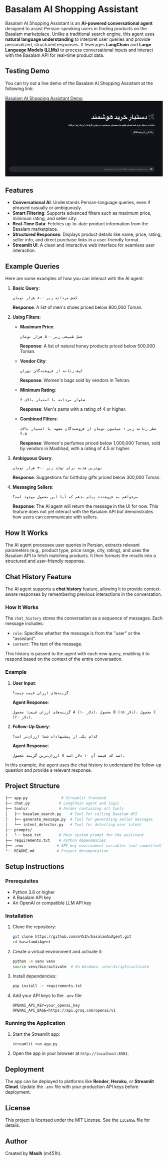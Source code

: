 # Basalam AI Shopping Assistant

Basalam AI Shopping Assistant is an **AI-powered conversational agent** designed to assist Persian-speaking users in finding products on the Basalam marketplace. Unlike a traditional search engine, this agent uses **natural language understanding** to interpret user queries and provide personalized, structured responses. It leverages **LangChain** and **Large Language Models (LLMs)** to process conversational inputs and interact with the Basalam API for real-time product data.


## Testing Demo

You can try out a live demo of the Basalam AI Shopping Assistant at the following link:

[Basalam AI Shopping Assistant Demo](https://basalamaiagent.onrender.com)
![alt text](image-1.png)

## Features

- **Conversational AI**: Understands Persian-language queries, even if phrased casually or ambiguously.
- **Smart Filtering**: Supports advanced filters such as maximum price, minimum rating, and seller city.
- **Real-Time Data**: Fetches up-to-date product information from the Basalam marketplace.
- **Structured Responses**: Displays product details like name, price, rating, seller info, and direct purchase links in a user-friendly format.
- **Streamlit UI**: A clean and interactive web interface for seamless user interaction.

## Example Queries

Here are some examples of how you can interact with the AI agent:

1. **Basic Query**:
    ```
    کفش مردانه زیر ۸۰۰ هزار تومان
    ```
    **Response**: A list of men's shoes priced below 800,000 Toman.

2. **Using Filters**:
    - **Maximum Price**:
        ```
        عسل طبیعی زیر ۵۰۰ هزار تومان
        ```
        **Response**: A list of natural honey products priced below 500,000 Toman.

    - **Vendor City**:
        ```
        کیف زنانه از فروشندگان تهران
        ```
        **Response**: Women's bags sold by vendors in Tehran.

    - **Minimum Rating**:
        ```
        شلوار مردانه با امتیاز بالای ۴
        ```
        **Response**: Men's pants with a rating of 4 or higher.

    - **Combined Filters**:
        ```
        عطر زنانه زیر ۱ میلیون تومان از فروشندگان مشهد با امتیاز بالای ۴.۵
        ```
        **Response**: Women's perfumes priced below 1,000,000 Toman, sold by vendors in Mashhad, with a rating of 4.5 or higher.

3. **Ambiguous Query**:
    ```
    بهترین هدیه برای تولد زیر ۳۰۰ هزار تومان
    ```
    **Response**: Suggestions for birthday gifts priced below 300,000 Toman.

4. **Messaging Sellers**:
    ```
    می‌خواهم به فروشنده پیام بدهم که آیا این محصول موجود است؟
    ```
    **Response**: The AI agent will return the message in the UI for now. This feature does not yet interact with the Basalam API but demonstrates how users can communicate with sellers.

## How It Works

The AI agent processes user queries in Persian, extracts relevant parameters (e.g., product type, price range, city, rating), and uses the Basalam API to fetch matching products. It then formats the results into a structured and user-friendly response.

## Chat History Feature

The AI agent supports a **chat history** feature, allowing it to provide context-aware responses by remembering previous interactions in the conversation.

### How It Works

The `chat_history` stores the conversation as a sequence of messages. Each message includes:
- `role`: Specifies whether the message is from the "user" or the "assistant".
- `content`: The text of the message.

This history is passed to the agent with each new query, enabling it to respond based on the context of the entire conversation.

### Example

1. **User Input**:
    ```
    گزینه‌های ارزان قیمت چیست؟
    ```
    **Agent Response**:
    ```
    گزینه‌های ارزان قیمت: محصول A (۱۰ دلار)، محصول B (۱۵ دلار)، محصول C (۲۰ دلار).
    ```

2. **Follow-Up Query**:
    ```
    کدام یکی از پیشنهادات شما ارزان‌تر است؟
    ```
    **Agent Response**:
    ```
    ارزان‌ترین گزینه محصول A است که قیمت آن ۱۰ دلار است.
    ```

In this example, the agent uses the chat history to understand the follow-up question and provide a relevant response.

## Project Structure

```bash
├── app.py               # Streamlit frontend
├── chat.py             # LangChain agent and logic
├── tools/              # Folder containing all tools
│   ├── basalam_search.py    # Tool for calling Basalam API
│   ├── generate_message.py  # Tool for generating seller messages
│   └── intent_detector.py   # Tool for detecting user intent
├── prompts/
│   └── base.txt        # Main system prompt for the assistant
├── requirements.txt    # Python dependencies
├── .env               # API key environment variables (not committed)
└── README.md          # Project documentation
```


## Setup Instructions

### Prerequisites

- Python 3.8 or higher
- A Basalam API key
- An OpenAI or compatible LLM API key

### Installation

1. Clone the repository:
    ```bash
    git clone https://github.com/m451h/basalamAiAgent.git
    cd basalamAiAgent
    ```

2. Create a virtual environment and activate it:
    ```bash
    python -m venv venv
    source venv/bin/activate  # On Windows: venv\Scripts\activate
    ```

3. Install dependencies:
    ```bash
    pip install -r requirements.txt
    ```

4. Add your API keys to the `.env` file:
    ```dotenv
    OPENAI_API_KEY=your_openai_key
    OPENAI_API_BASE=https://api.groq.com/openai/v1
    ```

### Running the Application

1. Start the Streamlit app:
    ```bash
    streamlit run app.py
    ```

2. Open the app in your browser at `http://localhost:8501`.



## Deployment

The app can be deployed to platforms like **Render**, **Heroku**, or **Streamlit Cloud**. Update the `.env` file with your production API keys before deployment.

## License

This project is licensed under the MIT License. See the `LICENSE` file for details.

## Author

Created by **Masih** (m451h).
